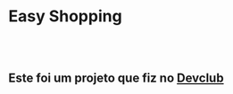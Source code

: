 <h1>Easy Shopping</h1>
<br>
<br>
<h2>Este foi um projeto que fiz no <a href="https://rodolfomori.com.br/devclub">Devclub</a></h2>
